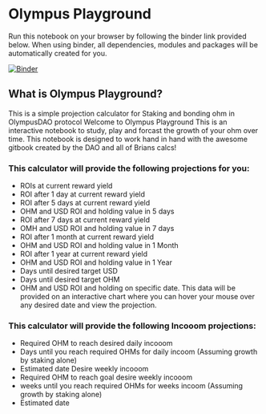 # Olympus Playground
Run this notebook on your browser by following the binder link provided below. When using binder, all dependencies, modules and packages will be automatically created for you.

[![Binder](https://mybinder.org/badge_logo.svg)](https://mybinder.org/v2/gh/Tachikoma000/Simple_Calculator_Playground/master?urlpath=OlympusDAO%20Simple%20Playground_Dashboard%20Proto_2.ipynb)

## What is Olympus Playground?

This is a simple projection calculator for Staking and bonding ohm in OlympusDAO protocol
Welcome to Olympus Playground
This is an interactive notebook to study, play and forcast the growth of your ohm over time. This notebook is designed to work hand in hand with the awesome gitbook created by the DAO and all of Brians calcs!

### This calculator will provide the following projections for you:

- ROIs at current reward yield
- ROI after 1 day at current reward yield
- ROI after 5 days at current reward yield
- OHM and USD ROI and holding value in 5 days
- ROI after 7 days at current reward yield
- OMH and USD ROI and holding value in 7 days
- ROI after 1 month at current reward yield
- OHM and USD ROI and holding value in 1 Month
- ROI after 1 year at current reward yield
- OHM and USD ROI and holding value in 1 Year
- Days until desired target USD
- Days until desired target OHM
- OHM and USD ROI and holding on specific date. This data will be provided on an interactive chart where you can hover your mouse over any desired date and view the projection.

### This calculator will provide the following Incooom projections:

- Required OHM to reach desired daily incooom
- Days until you reach required OHMs for daily incoom (Assuming growth by staking alone)
- Estimated date
Desire weekly incooom
- Required OHM to reach goal desire weekly incooom
- weeks until you reach required OHMs for weeks incoom (Assuming growth by staking alone)
- Estimated date
